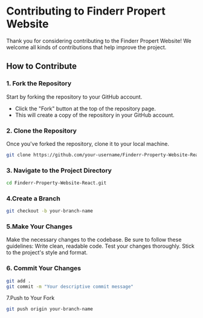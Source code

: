# Contributing to Finderr Propert Website

Thank you for considering contributing to the Finderr Propert Website! We welcome all kinds of contributions that help improve the project.

## How to Contribute

### 1. Fork the Repository

Start by forking the repository to your GitHub account.

- Click the "Fork" button at the top of the repository page.
- This will create a copy of the repository in your GitHub account.

### 2. Clone the Repository

Once you've forked the repository, clone it to your local machine.

```bash
git clone https://github.com/your-username/Finderr-Property-Website-React.git
```
### 3. Navigate to the Project Directory
```bash
cd Finderr-Property-Website-React.git
```
### 4.Create a Branch

```bash
git checkout -b your-branch-name
```

### 5.Make Your Changes
Make the necessary changes to the codebase. Be sure to follow these guidelines:
Write clean, readable code.
Test your changes thoroughly.
Stick to the project's style and format.

### 6. Commit Your Changes

```bash
git add .
git commit -m "Your descriptive commit message"
```

7.Push to Your Fork
```bash
git push origin your-branch-name
```
